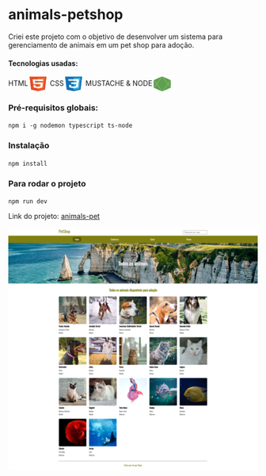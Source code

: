 # animals-petshop
Criei este projeto  com o objetivo de desenvolver um sistema para gerenciamento de animais em um pet shop para adoção. 

<h4>Tecnologias usadas:</h4>

<div>
  HTML<img align="center" alt="Paulo-HTML" height="30" width="40" src="https://raw.githubusercontent.com/devicons/devicon/master/icons/html5/html5-original.svg" alt="Paulo-HTML" />
  CSS<img align="center" alt="Paulo-CSS" height="30" width="40" src="https://raw.githubusercontent.com/devicons/devicon/master/icons/css3/css3-original.svg" alt="Paulo-CSS" />
  MUSTACHE &
  NODE<img align="center" alt="Paulo-Nodejs" height="30" width="40" src="https://raw.githubusercontent.com/devicons/devicon/master/icons/nodejs/nodejs-plain.svg">
</div>

### Pré-requisitos globais:
`npm i -g nodemon typescript ts-node`

### Instalação
`npm install`

### Para rodar o projeto
`npm run dev`

Link do projeto: <a href="https://paulogilvan.github.io/climate-weather/">animals-pet</a>

<img src="https://github.com/paulogilvan/animals-petshop/blob/main/public/images/layout.png?raw=true" />
